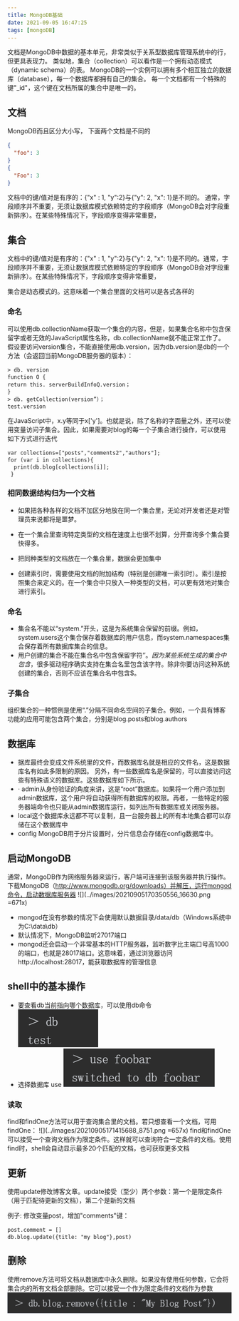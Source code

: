 ```yaml
---
title: MongoDB基础
date: 2021-09-05 16:47:25
tags: [mongoDB]
---
```


文档是MongoDB中数据的基本单元，非常类似于关系型数据库管理系统中的行，但更具表现力。
类似地，集合（collection）可以看作是一个拥有动态模式（dynamic schema）的表。
MongoDB的一个实例可以拥有多个相互独立的数据库（database），每一个数据库都拥有自己的集合。
每一个文档都有一个特殊的键"_id"，这个键在文档所属的集合中是唯一的。

## 文档
MongoDB而且区分大小写，
下面两个文档是不同的
```json
{
  "foo": 3
}
{
  "Foo": 3
}
```

文档中的键/值对是有序的：{"x" : 1, "y":2}与{"y": 2, "x": 1}是不同的。
通常，字段顺序并不重要，无须让数据库模式依赖特定的字段顺序（MongoDB会对字段重新排序）。在某些特殊情况下，字段顺序变得非常重要，

## 集合
文档中的键/值对是有序的：{"x" : 1, "y":2}与{"y": 2, "x": 1}是不同的。通常，字段顺序并不重要，无须让数据库模式依赖特定的字段顺序（MongoDB会对字段重新排序）。在某些特殊情况下，字段顺序变得非常重要，

集合是动态模式的。这意味着一个集合里面的文档可以是各式各样的

### 命名

可以使用db.collectionName获取一个集合的内容，但是，如果集合名称中包含保留字或者无效的JavaScript属性名称，db.collectionName就不能正常工作了。
假设要访问version集合，不能直接使用db.version，因为db.version是db的一个方法（会返回当前MongoDB服务器的版本）：
```shell
> db. version
function O {
return this. serverBuildInfoQ.version；
}
> db. getCollection(version”）；
test.version
```


在JavaScript中，x.y等同于x['y']。也就是说，除了名称的字面量之外，还可以使用变量访问子集合。因此，如果需要对blog的每一个子集合进行操作，可以使用如下方式进行迭代
```shell
var collections=["posts","comments2","authors"];
for (var i in collections){
  print(db.blog[collections[i]];
 }
```


### 相同数据结构归为一个文档
- 如果把各种各样的文档不加区分地放在同一个集合里，无论对开发者还是对管理员来说都将是噩梦。

- 在一个集合里查询特定类型的文档在速度上也很不划算，分开查询多个集合要快得多。

- 把同种类型的文档放在一个集合里，数据会更加集中

- 创建索引时，需要使用文档的附加结构（特别是创建唯一索引时）。索引是按照集合来定义的。在一个集合中只放入一种类型的文档，可以更有效地对集合进行索引。

### 命名

- 集合名不能以“system.”开头，这是为系统集合保留的前缀。例如，system.users这个集合保存着数据库的用户信息，而system.namespaces集合保存着所有数据库集合的信息。
- 用户创建的集合不能在集合名中包含保留字符’$'。因为某些系统生成的集合中包含$，很多驱动程序确实支持在集合名里包含该字符。除非你要访问这种系统创建的集合，否则不应该在集合名中包含$。
### 子集合

组织集合的一种惯例是使用“.”分隔不同命名空间的子集合。例如，一个具有博客功能的应用可能包含两个集合，分别是blog.posts和blog.authors

## 数据库
- 据库最终会变成文件系统里的文件，而数据库名就是相应的文件名，这是数据库名有如此多限制的原因。
另外，有一些数据库名是保留的，可以直接访问这些有特殊语义的数据库。这些数据库如下所示。
- · admin从身份验证的角度来讲，这是“root”数据库。如果将一个用户添加到admin数据库，这个用户将自动获得所有数据库的权限。再者，一些特定的服务器端命令也只能从admin数据库运行，如列出所有数据库或关闭服务器。
- local这个数据库永远都不可以复制，且一台服务器上的所有本地集合都可以存储在这个数据库中
- config MongoDB用于分片设置时，分片信息会存储在config数据库中。

## 启动MongoDB

通常，MongoDB作为网络服务器来运行，客户端可连接到该服务器并执行操作。下载MongoDB（http://www.mongodb.org/downloads）并解压，运行mongod命令，启动数据库服务器
![](../images/20210905170350556_16630.png =671x)
- mongod在没有参数的情况下会使用默认数据目录/data/db（Windows系统中为C:\data\db）
- 默认情况下，MongoDB监听27017端口
- mongod还会启动一个非常基本的HTTP服务器，监听数字比主端口号高1000的端口，也就是28017端口。这意味着，通过浏览器访问http://localhost:28017，能获取数据库的管理信息


## shell中的基本操作
- 要查看db当前指向哪个数据库，可以使用db命令
![](../images/20210905170855568_29892.png)
- 选择数据库 use
![](../images/20210905171010540_31971.png)


### 读取
find和findOne方法可以用于查询集合里的文档。若只想查看一个文档，可用findOne：
![](../images/20210905171415688_8751.png =657x)
find和findOne可以接受一个查询文档作为限定条件。这样就可以查询符合一定条件的文档。使用find时，shell会自动显示最多20个匹配的文档，也可获取更多文档 

## 更新
使用update修改博客文章。update接受（至少）两个参数：第一个是限定条件（用于匹配待更新的文档），第二个是新的文档

例子:
修改变量post，增加"comments"键：
```shell
post.comment = []
db.blog.update({title: "my blog"},post)
```

## 删除
使用remove方法可将文档从数据库中永久删除。如果没有使用任何参数，它会将集合内的所有文档全部删除。它可以接受一个作为限定条件的文档作为参数
![](../images/20210905171817287_13829.png)